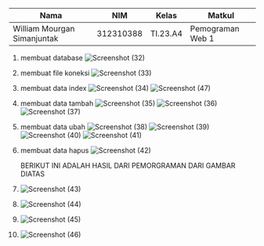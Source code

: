 |Nama|NIM|Kelas|Matkul|
|----|---|-----|------|
|William Mourgan Simanjuntak|312310388|TI.23.A4|Pemograman Web 1|

1. membuat database
   ![Screenshot (32)](https://github.com/user-attachments/assets/dc1b105d-2f02-4672-844f-28133fb34f50)

2. membuat file koneksi
   ![Screenshot (33)](https://github.com/user-attachments/assets/080374af-080b-414c-b402-3bc42d321437)

3. membuat data index
   ![Screenshot (34)](https://github.com/user-attachments/assets/8b986695-7029-4f65-ac7a-f62929ebf4f4)
    ![Screenshot (47)](https://github.com/user-attachments/assets/6d1bd526-a40e-490f-92d6-555f1b80137d)

4. membuat data tambah
   ![Screenshot (35)](https://github.com/user-attachments/assets/2f894a6d-edd2-453a-97d2-410daead05e2)
   ![Screenshot (36)](https://github.com/user-attachments/assets/f9c39184-9ff9-4d05-8848-efcd3652fb1b)
   ![Screenshot (37)](https://github.com/user-attachments/assets/6c0a5383-101c-4355-82e3-8a6e45a66477)

5. membuat data ubah
  ![Screenshot (38)](https://github.com/user-attachments/assets/4a22385d-6042-4b1e-8128-57e78b5ca27a)
  ![Screenshot (39)](https://github.com/user-attachments/assets/4772ada2-c5c7-452e-8cf6-50fccd5ece43)
  ![Screenshot (40)](https://github.com/user-attachments/assets/146f1e76-0a84-4a81-b23e-9c80f1468cff)
  ![Screenshot (41)](https://github.com/user-attachments/assets/2df8bc65-393a-46b4-bc24-fbcde08e2023)

6. membuat data hapus
   ![Screenshot (42)](https://github.com/user-attachments/assets/e2977e01-fa21-484c-ac9c-a0cbf64c2803)



    BERIKUT INI ADALAH HASIL DARI PEMORGRAMAN DARI GAMBAR DIATAS

1. ![Screenshot (43)](https://github.com/user-attachments/assets/af5aa764-ad45-43a7-b191-bdd66a942bfb)

2. ![Screenshot (44)](https://github.com/user-attachments/assets/44b73cc5-40aa-4deb-9cc6-955303042255)

3. ![Screenshot (45)](https://github.com/user-attachments/assets/62651af5-28f2-40d6-93fc-f84a24d9a659)

4. ![Screenshot (46)](https://github.com/user-attachments/assets/e0a1aa61-6127-4cb5-8c75-8418bef4af96)


